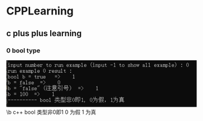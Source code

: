 # CPPLearning
## c plus plus learning
### 0 bool type
![image](./Example/res/output/e0_bool.jpg) \b
c++ bool 类型非0即1  0 为假 1 为真 
